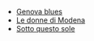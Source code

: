 * [Genova blues](Genova%20blues)
* [Le donne di Modena](Le%20donne%20di%20Modena)
* [Sotto questo sole](Sotto%20questo%20sole)